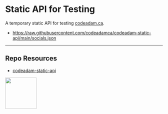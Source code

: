 # Static API for Testing

A temporary static API for testing [codeadam.ca](https://codeadam.ca).

- https://raw.githubusercontent.com/codeadamca/codeadam-static-api/main/socials.json

---

## Repo Resources

- [codeadam-static-api](https://raw.githubusercontent.com/codeadamca/codeadam-static-api/main/)

<a href="https://codeadam.ca">
<img src="https://codeadam.ca/images/code-block.png" width="100">
</a>
